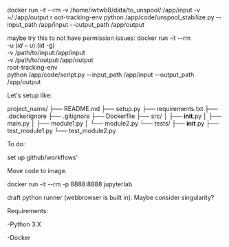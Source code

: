 docker run -it --rm -v /home/iwtwb8/data/to_unspool/:/app/input   -v ~/:/app/output   r
oot-tracking-env   python /app/code/unspool_stabilize.py --input_path /app/input --output_path /app/output

maybe try this to not have permission issues:
docker run -it --rm \
  -u $(id -u):$(id -g) \
  -v /path/to/input:/app/input \
  -v /path/to/output:/app/output \
  root-tracking-env \
  python /app/code/script.py --input_path /app/input --output_path /app/output
  
Let's setup like:

project_name/
├── README.md
├── setup.py
├── requirements.txt
├── .dockerignore
├── .gitignore
├── Dockerfile
├── src/
│   ├── __init__.py
│   ├── main.py
│   ├── module1.py
│   └── module2.py
└── tests/
    ├── __init__.py
    ├── test_module1.py
    └── test_module2.py


To do:

set up github/workflows'


Move code to image.


docker run -it --rm -p 8888:8888 jupyterlab

draft python runner (webbrowser is built in). Maybe consider singularity?

Requirements:

-Python 3.X

-Docker


